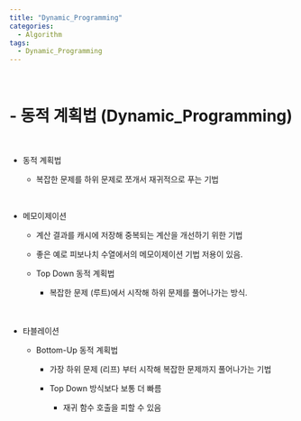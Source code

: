 ```yaml
---
title: "Dynamic_Programming"
categories:
  - Algorithm
tags:
  - Dynamic_Programming
---
```


<br>
<h1>
- 동적 계획법 (Dynamic_Programming)
</h1>
<br>

- 동적 계획법

  - 복잡한 문제를 하위 문제로 쪼개서 재귀적으로 푸는 기법 
 
 <br>

 - 메모이제이션
  
   - 계산 결과를 캐시에 저장해 중복되는 계산을 개선하기 위한 기법<br> 
  
   - 좋은 예로 피보나치 수열에서의 메모이제이션 기법 저용이 있음.
  
   - Top Down 동적 계획법

     - 복잡한 문제 (루트)에서 시작해 하위 문제를 풀어나가는 방식. 
  <br><br><br>

 - 타블레이션
   - Bottom-Up 동적 계획법

     - 가장 하위 문제 (리프) 부터 시작해 복잡한 문제까지 풀어나가는 기법 

     - Top Down 방식보다 보통 더 빠름

       - 재귀 함수 호출을 피할 수 있음 
  

